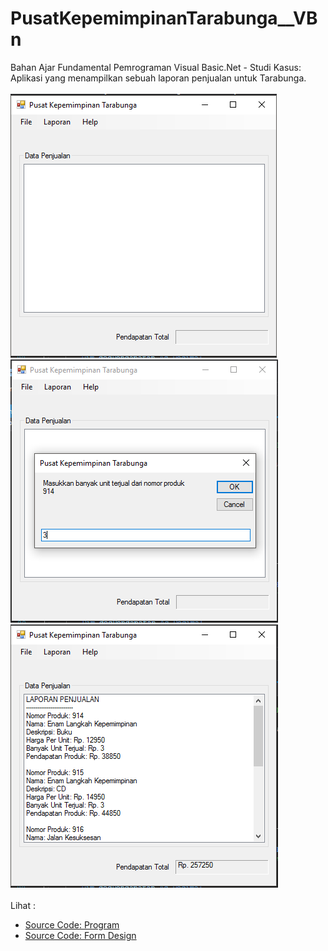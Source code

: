 # PusatKepemimpinanTarabunga__VBn
Bahan Ajar Fundamental Pemrograman Visual Basic.Net - Studi Kasus: Aplikasi yang menampilkan sebuah laporan penjualan untuk Tarabunga.<br><br>
<img src="https://github.com/RizkyKhapidsyah/PusatKepemimpinanTarabunga__VBn/blob/master/Pusat%20Kepemimpinan%20Tarabunga/Results/001.PNG">
<img src="https://github.com/RizkyKhapidsyah/PusatKepemimpinanTarabunga__VBn/blob/master/Pusat%20Kepemimpinan%20Tarabunga/Results/002.PNG">
<img src="https://github.com/RizkyKhapidsyah/PusatKepemimpinanTarabunga__VBn/blob/master/Pusat%20Kepemimpinan%20Tarabunga/Results/003.PNG"><br><br>
Lihat : <br>
- <a href="https://github.com/RizkyKhapidsyah/PusatKepemimpinanTarabunga__VBn/blob/master/Pusat%20Kepemimpinan%20Tarabunga/Form1.vb">Source Code: Program</a><br>
- <a href="https://github.com/RizkyKhapidsyah/PusatKepemimpinanTarabunga__VBn/blob/master/Pusat%20Kepemimpinan%20Tarabunga/Form1.Designer.vb">Source Code: Form Design</a>
